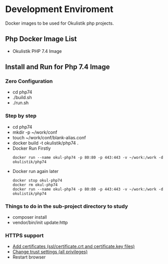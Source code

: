 # Development Enviroment

Docker images to be used for Okulistik php projects.

## Php Docker Image List

- Okulistik PHP 7.4 Image

## Install and Run for Php 7.4 Image

### Zero Configuration

- cd php74
- ./build.sh
- ./run.sh

### Step by step

- cd php74
- mkdir -p ~/work/conf
- touch ~/work/conf/blank-alias.conf
- docker build -t okulistik/php74 .
- Docker Run Firstly
  ```
  docker run --name okul-php74 -p 80:80 -p 443:443 -v ~/work:/work -d okulistik/php74
  ```
- Docker run again later
  ```
  docker stop okul-php74
  docker rm okul-php74
  docker run --name okul-php74 -p 80:80 -p 443:443 -v ~/work:/work -d okulistik/php74
  ```

### Things to do in the sub-project directory to study

- composer install
- vendor/bin/init update:http

### HTTPS support

- [Add certificates (ssl/certificate.crt and certificate.key files)](https://support.apple.com/guide/keychain-access/add-certificates-to-a-keychain-kyca2431/10.5/mac)
- [Change trust settings (all privileges)](https://support.apple.com/guide/keychain-access/change-the-trust-settings-of-a-certificate-kyca11871/mac)
- Restart browser
